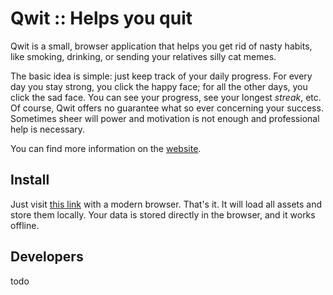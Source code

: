 Qwit :: Helps you quit
======================

Qwit is a small, browser application that helps you get rid of nasty habits, like smoking, drinking, or sending your relatives silly cat memes.

The basic idea is simple: just keep track of your daily progress. For every day you stay strong, you click the happy face; for all the other days, you click the sad face. You can see your progress, see your longest *streak*, etc. Of course, Qwit offers no guarantee what so ever concerning your success. Sometimes sheer will power and motivation is not enough and professional help is necessary.

You can find more information on the [website]().

Install
-------

Just visit [this link]() with a modern browser. That's it. It will load all assets and store them locally. Your data is stored directly in the browser, and it works offline.

Developers
----------

todo
